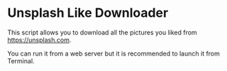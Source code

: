 Unsplash Like Downloader
===================

This script allows you to download all the pictures you liked from https://unsplash.com.

You can run it from a web server but it is recommended to launch it from Terminal.
